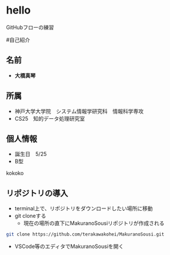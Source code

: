 # hello
GitHubフローの練習

#自己紹介

## 名前
- **大橋真琴**

## 所属
- 神戸大学大学院　システム情報学研究科　情報科学専攻
- CS25　知的データ処理研究室　

## 個人情報
- 誕生日　5/25
- B型　


kokoko

## リポジトリの導入
- terminal上で、リポジトリをダウンロードしたい場所に移動
- git cloneする
  - 現在の場所の直下にMakuranoSousiリポジトリが作成される 
```bash
git clone https://github.com/terakawakohei/MakuranoSousi.git
```
- VSCode等のエディタでMakuranoSousiを開く
